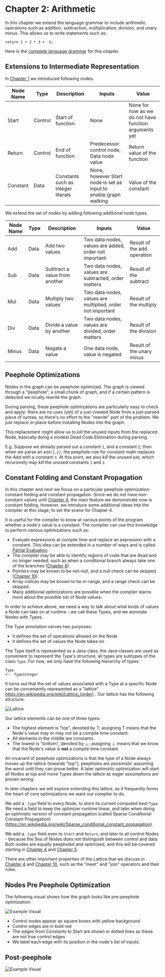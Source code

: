 # Chapter 2: Arithmetic

In this chapter we extend the language grammar to include arithmetic operations such as addition, subtraction,
multiplication, division, and unary minus. This allows us to write statements such as:

```
return 1 + 2 * 3 + -5;
```

Here is the [complete language grammar](docs/02-grammar.md) for this chapter.

## Extensions to Intermediate Representation

In [Chapter 1](../chapter01/README.md) we introduced following nodes.

| Node Name | Type    | Description                        | Inputs                                                           | Value                                                 |
|-----------|---------|------------------------------------|------------------------------------------------------------------|-------------------------------------------------------|
| Start     | Control | Start of function                  | None                                                             | None for now as we do not have function arguments yet |
| Return    | Control | End of function                    | Predecessor control node, Data node value                        | Return value of the function                          |
| Constant  | Data    | Constants such as integer literals | None, however Start node is set as input to enable graph walking | Value of the constant                                 |

We extend the set of nodes by adding following additional node types.

| Node Name | Type | Description                   | Inputs                                                     | Value                       |
|-----------|------|-------------------------------|------------------------------------------------------------|-----------------------------|
| Add       | Data | Add two values                | Two data nodes, values are added, order not important      | Result of the add operation |
| Sub       | Data | Subtract a value from another | Two data nodes, values are subtracted, order matters       | Result of the subtract      |
| Mul       | Data | Multiply two values           | Two data nodes, values are multiplied, order not important | Result of the multiply      |
| Div       | Data | Divide a value by another     | Two data nodes, values are divided, order matters          | Result of the division      |
| Minus     | Data | Negate a value                | One data node, value is negated                            | Result of the unary minus   |

## Peephole Optimizations

Nodes in the graph can be peephole-optimized.  The graph is viewed through a
"peephole", a small chunk of graph, and if a certain pattern is detected we
locally rewrite the graph.

During parsing, these peephole optimizations are particularly easy to check and
apply: there are no uses (yet) of a just-created Node from a just-parsed piece
of syntax, so there's no effort to the "rewrite" part of the problem. We just
replace in-place before installing Nodes into the graph.

This replacement might allow us to *kill* the unused inputs from the replaced
Node, basically doing a modest Dead Code Elimination during parsing.

E.g. Suppose we already parsed out a constant `1`, and a constant `2`; then when we
parse an `Add(1,2)`, the peephole rule for constant math replaces the Add with a
constant `3`.  At this point, we also *kill* the unused `Add`, which recursively
may *kill* the unused constants `1` and `2`.



## Constant Folding and Constant Propagation

In this chapter and next we focus on a particular peephole optimization:
constant folding and constant propagation.  Since we do not have non-constant values
until [Chapter 4](../chapter04/README.md), the main feature we demonstrate now is constant folding.
However, we introduce some additional ideas into the compiler at this stage, to
set the scene for Chapter 4.

It is useful for the compiler to know at various points of the program whether
a node's value is a constant. The compiler can use this knowledge to perform various
optimizations such as:

* Evaluate expressions at compile time and replace an expression with a
  constant.  This idea can be extended in a number of ways and is called
  [Partial Evaluation](https://en.wikipedia.org/wiki/Partial_evaluation).
* The compiler may be able to identify regions of code that are dead and no
  longer needed, such as when a conditional branch always take one of the
  branches ([Chapter 6](../chapter06/README.md)).
* Pointers may be known to be not-null, and a null check can be skipped ([Chapter 10](../chapter10/README.md)).
* Array indices may be known to be in-range, and a range check can be skipped.
* Many additional optimizations are possible when the compiler learns more
  about the possible set of Node values.

In order to achieve above, we need a way to talk about what kinds of values a Node can take
on at runtime - we call these Types, and we annotate Nodes with Types.

The Type annotation serves two purposes:

* it defines the set of operations allowed on the Node
* it defines the set of values the Node takes on

The Type itself is represented as a Java class; the Java classes are used as
convenient to represent the Type's structure; all types are subtypes of the
class `Type`.  For now, we only have the following hierarchy of types:

```
Type
+-- TypeInteger
```

It turns out that the set of values associated with a Type at a specific Node
can be conveniently represented as a "lattice"
https://en.wikipedia.org/wiki/Lattice_(order)
.  Our lattice has the following structure:

![Lattice](./docs/02-lattice.svg)

Our lattice elements can be one of three types:

* The highest element is "top", denoted by T; assigning T means that the Node's value may or may not be a compile time constant.
* All elements in the middle are constants.
* The lowest is "bottom", denoted by ⊥; assigning ⊥ means that we know that the Node's value is **not** a compile time constant.

An invariant of peephole optimizations is that the type of a Node always moves
*up* the lattice (towards "top"); peepholes are *pessmistic* assuming the worst
until they can prove better.  A later *optimistic* optimization will start all
Nodes at *top* and move Types *down* the lattice as eager assumptions are
proven wrong.

In later chapters we will explore extending this lattice, as it frequently
forms the heart of core optimizations we want our compiler to do.

We add a `_type` field to every Node, to store its current computed best
`Type`.  We need a field to keep the optimizer runtime linear, and later when
doing an optimistic version of constant propagation (called Sparse Conditional
Constant Propagation)
(https://en.wikipedia.org/wiki/Sparse_conditional_constant_propagation).

We add a `_type` field even to `Start` and `Return`, and later to all control
Nodes - because the Sea of Nodes does not distinguish between control and data.
Both nodes are equally peepholed and optimized, and this will be covered
starting in [Chapter 4](../chapter04/README.md) and [Chapter
5](../chapter05/README.md).


There are other important properties of the Lattice that we discuss in [Chapter
4](../chapter04/README.md) and [Chapter 10](../chapter10/README.md), such as the "meet" and "join" operators and their rules.


## Nodes Pre Peephole Optimization

The following visual shows how the graph looks like pre-peephole optimization:

![Example Visual](./docs/02-pre-peephole-ex1.svg)

* Control nodes appear as square boxes with yellow background
* Control edges are in bold red
* The edges from Constants to Start are shown in dotted lines as these are not true control edges
* We label each edge with its position in the node's list of inputs.

## Post-peephole

![Example Visual](./docs/02-post-peephole-ex1.svg)
